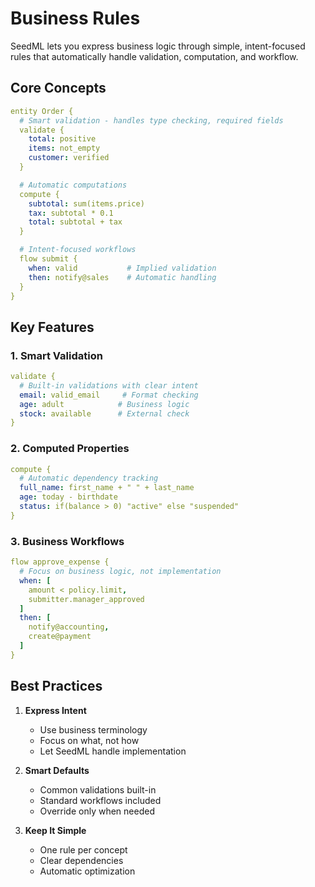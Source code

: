 # Business Rules

SeedML lets you express business logic through simple, intent-focused rules that automatically handle validation, computation, and workflow.

## Core Concepts

```yaml
entity Order {
  # Smart validation - handles type checking, required fields
  validate {
    total: positive
    items: not_empty
    customer: verified
  }

  # Automatic computations
  compute {
    subtotal: sum(items.price)
    tax: subtotal * 0.1  
    total: subtotal + tax
  }

  # Intent-focused workflows
  flow submit {
    when: valid           # Implied validation
    then: notify@sales    # Automatic handling
  }
}
```

## Key Features

### 1. Smart Validation
```yaml
validate {
  # Built-in validations with clear intent
  email: valid_email     # Format checking
  age: adult            # Business logic
  stock: available      # External check
}
```

### 2. Computed Properties 
```yaml
compute {
  # Automatic dependency tracking
  full_name: first_name + " " + last_name
  age: today - birthdate
  status: if(balance > 0) "active" else "suspended"
}
```

### 3. Business Workflows
```yaml
flow approve_expense {
  # Focus on business logic, not implementation
  when: [
    amount < policy.limit,
    submitter.manager_approved
  ]
  then: [
    notify@accounting,
    create@payment
  ]
}
```

## Best Practices

1. **Express Intent**
   - Use business terminology
   - Focus on what, not how
   - Let SeedML handle implementation

2. **Smart Defaults**
   - Common validations built-in
   - Standard workflows included
   - Override only when needed

3. **Keep It Simple**
   - One rule per concept
   - Clear dependencies
   - Automatic optimization
